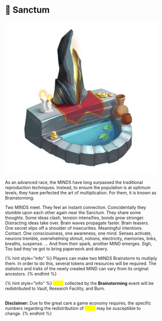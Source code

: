 # 👬 Sanctum

![](../../../../.gitbook/assets/Shrine.png)

As an advanced race, the MINDS have long surpassed the traditional reproduction techniques. Instead, to ensure the population is at optimum levels, they have perfected the art of multiplication. For them, it is known as Brainstorming.

Two MINDS meet. They feel an instant connection. Coincidentally they stumble upon each other again near the Sanctum. They share some thoughts. Some ideas clash, tension intensifies, bonds grow stronger. Distracting ideas take over. Brain waves propagate faster. Brain teasers. One secret slips off a shoulder of insecurities. Meaningful intentions. Contact. One consciousness, one awareness, one mind. Senses activate, neurons tremble, overwhelming stimuli, notions, electricity, memories, links, breaths, suspense. … And from their spark, another MIND emerges. Sigh, Too bad they've got to bring paperwork and dowry.

{% hint style="info" %}
Players can make two MINDS Brainstorm to multiply them. In order to do this, several tokens and resources will be required. The statistics and traits of the newly created MIND can vary from its original ancestors.
{% endhint %}

{% hint style="info" %}
<mark style="color:yellow;">**CELL**</mark> collected by the **Brainstorming** event will be redistributed to Vault, Research Facility, and Burn.&#x20;

\
**​Disclaimer:** Due to the great care a game economy requires, the specific numbers regarding the redistribution of <mark style="color:yellow;">**CELL**</mark> may be susceptible to change.&#x20;
{% endhint %}
